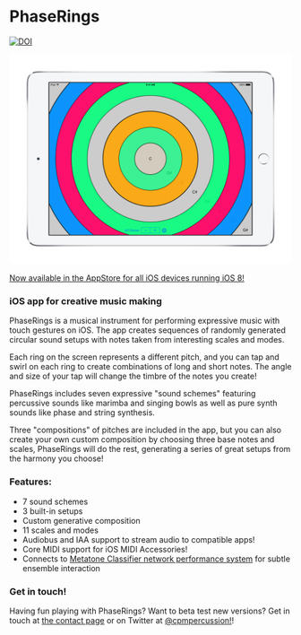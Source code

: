 # PhaseRings

[![DOI](https://zenodo.org/badge/20166/cpmpercussion/PhaseRings.svg)](https://zenodo.org/badge/latestdoi/20166/cpmpercussion/PhaseRings)

![PhaseRings Screenshot](https://raw.githubusercontent.com/cpmpercussion/PhaseRings/master/PhaseRings-Screenshot-iPad.png)

[Now available in the AppStore for all iOS devices running iOS 8!][3]

### iOS app for creative music making

PhaseRings is a musical instrument for performing expressive music with touch gestures on iOS. The app creates sequences of randomly generated circular sound setups with notes taken from interesting scales and modes.

Each ring on the screen represents a different pitch, and you can tap and swirl on each ring to create combinations of long and short notes. The angle and size of your tap will change the timbre of the notes you create!

PhaseRings includes seven expressive "sound schemes" featuring percussive sounds like marimba and singing bowls as well as pure synth sounds like phase and string synthesis.

Three "compositions" of pitches are included in the app, but you can also create your own custom composition by choosing three base notes and scales, PhaseRings will do the rest, generating a series of great setups from the harmony you choose!

### Features:

* 7 sound schemes
* 3 built-in setups
* Custom generative composition
* 11 scales and modes
* Audiobus and IAA support to stream audio to compatible apps!
* Core MIDI support for iOS MIDI Accessories!
* Connects to [Metatone Classifier network performance system][2] for subtle ensemble interaction

### Get in touch!

Having fun playing with PhaseRings? Want to beta test new versions? Get in touch at [the contact page][0] or on Twitter at [@cpmpercussion!][1]!

[0]: http://metatone.net/contact
[1]: http://twitter.com/cpmpercussion
[2]: https://github.com/cpmpercussion/MetatoneClassifier
[3]: https://itunes.apple.com/app/phaserings/id924795988

